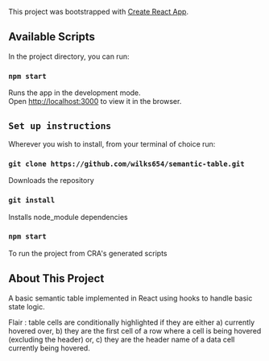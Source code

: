 This project was bootstrapped with [Create React App](https://github.com/facebook/create-react-app).

## Available Scripts

In the project directory, you can run:

### `npm start`

Runs the app in the development mode.<br />
Open [http://localhost:3000](http://localhost:3000) to view it in the browser.

## `Set up instructions`

Wherever you wish to install, from your terminal of choice run:

### `git clone https://github.com/wilks654/semantic-table.git`

Downloads the repository

### `git install`

Installs node_module dependencies

### `npm start`

To run the project from CRA's generated scripts

## About This Project

A basic semantic table implemented in React using hooks to handle basic state logic.

Flair : table cells are conditionally highlighted if they are either a) currently hovered over, b) they are the first cell of a row where a cell is being hovered (excluding the header) or, c) they are the header name of a data cell currently being hovered.
